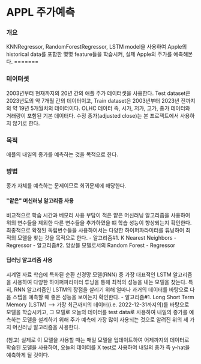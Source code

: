 # APPL 주가예측
### 개요
KNNRegressor, RandomForestRegressor, LSTM model을 사용하여 Apple의 historical data를 포함한 몇몇 feature들을 학습시켜, 실제 Apple의 주가를 예측해본다. =======

### 데이터셋
<p>
2003년부터 현재까지의 20년 간의 애플 주가 데이터셋을 사용한다.
Test dataset은 2023년도의 약 7개월 간의 데이터이고,
Train dataset은 2003년부터 2023년 전까지의 약 19년 5개월치의 데이터이다.
OLHC 데이터 즉, 시가, 저가, 고가, 종가 데이터와 거래량이 포함된 기본 데이터다.
수정 종가(adjusted close)는 본 프로젝트에서 사용하지 않기로 한다.
</p>

### 목적
애플의 내일의 종가를 예측하는 것을 목적으로 한다.

### 방법
종가 자체를 예측하는 문제이므로 회귀문제에 해당한다.

#### "얕은" 머신러닝 알고리즘 사용
<p>
비교적으로 학습 시간과 베모리 사용 부담이 적은 얕은 머신러닝 알고리즘을 사용하여 위의 변수들을 제외한 다른 변수들을 추가하였을 떄 학습 성능이 향상되는지 확인한다. 최종적으로 확정된 독립변수들을 사용하여서는 다양한 하이퍼파라미터를 튜닝하여 최적의 모델을 찾는 것을 목적으로 한다.
- 알고리즘#1. K Nearest Neighbors - Regressor
- 알고리즘#2. 앙상블 모델로서의 Random Forest - Regressor
</p>

#### 딥러닝 알고리즘 사용
<p>
시계열 자료 학습에 특화된 순환 신경망 모델(RNN) 중 가장 대표적인 LSTM 알고리즘을 사용하여 다양한 하이퍼파라미터 튜닝을 통해 최적의 성능을 내는 모델을 찾는다. 특히, RNN 알고리즘인 LSTM의 장점을 살리기 위해 얼마나 과거의 데이터를 바탕으로 다음 스텝을 예측할 때 좋은 성능을 보이는지 확인한다.
- 알고리즘#1. Long Short Term Memory (LSTM)
--> 가장 최근까지의 데이터(i.e. 2022-12-31까지의)를 바탕으로 모델을 학습시키고, 그 모델로 오늘의 데이터를 test data로 사용하여 내일의 종가를 예측하는 모델을 설계하기 위해 주가 예측에 가장 많이 사용되는 것으로 알려진 위의 세 가지 머신러닝 알고리즘을 사용한다.
</p>
(참고) 실제로 이 모델을 사용할 때는 매일 모델을 업데이트하여 어제까지의 데이터로 학습된 모델을 사용하여, 오늘의 데이터를 X test로 사용하여 내일의 종가 즉 y-hat을 예측하게 될 것이다.
